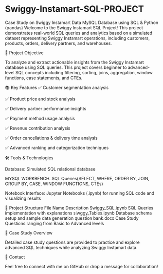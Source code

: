 # Swiggy-Instamart-SQL-PROJECT
Case Study on Swiggy Instamart Data MySQL Database using SQL &amp; Python (pandas)
Welcome to the Swiggy Instamart SQL Project!
This project demonstrates real-world SQL queries and analytics based on a simulated dataset representing Swiggy Instamart operations, including customers, products, orders, delivery partners, and warehouses.

🚀 Project Objective

To analyze and extract actionable insights from the Swiggy Instamart database using SQL queries.
This project covers beginner to advanced-level SQL concepts including filtering, sorting, joins, aggregation, window functions, case statements, and CTEs.

📚 Key Features
✅ Customer segmentation analysis

✅ Product price and stock analysis

✅ Delivery partner performance insights

✅ Payment method usage analysis

✅ Revenue contribution analysis

✅ Order cancellations & delivery time analysis

✅ Advanced ranking and categorization techniques

🛠️ Tools & Technologies

Database: Simulated SQL relational database

MYSQL WORKBENCH: SQL Queries(SELECT, WHERE, ORDER BY, JOIN, GROUP BY, CASE, WINDOW FUNCTIONS, CTEs)

Notebook Interface: Jupyter Notebooks (.ipynb) for running SQL code and visualizing results

📂 Project Structure
File Name	Description
Swiggy_SQL.ipynb	SQL Queries implementation with explanations
siwggy_Tables.ipynb	Database schema setup and sample data generation
question bank.docx	Case Study Questions ranging from Basic to Advanced levels


📖 Case Study Overview

Detailed case study questions are provided to practice and explore advanced SQL techniques while analyzing Swiggy Instamart data.

📧 Contact

Feel free to connect with me on GitHub or drop a message for collaboration!
